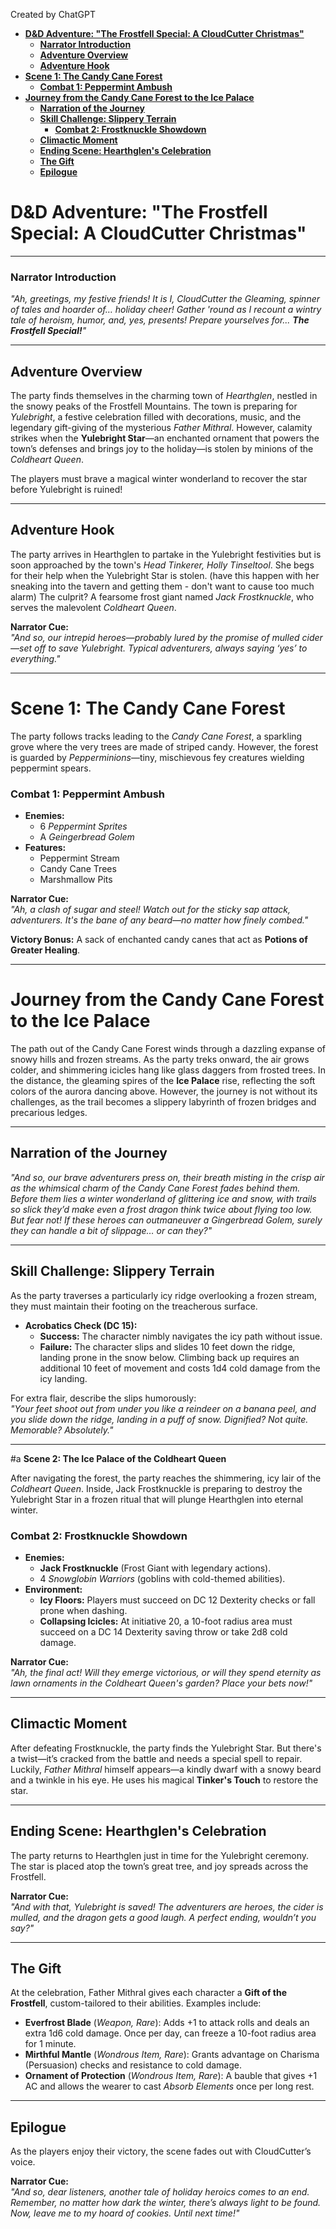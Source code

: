 Created by ChatGPT

- [**D\&D Adventure: "The Frostfell Special: A CloudCutter Christmas"**](#dd-adventure-the-frostfell-special-a-cloudcutter-christmas)
    - [**Narrator Introduction**](#narrator-introduction)
  - [**Adventure Overview**](#adventure-overview)
  - [**Adventure Hook**](#adventure-hook)
- [**Scene 1: The Candy Cane Forest**](#scene-1-the-candy-cane-forest)
    - [**Combat 1: Peppermint Ambush**](#combat-1-peppermint-ambush)
- [**Journey from the Candy Cane Forest to the Ice Palace**](#journey-from-the-candy-cane-forest-to-the-ice-palace)
  - [**Narration of the Journey**](#narration-of-the-journey)
  - [**Skill Challenge: Slippery Terrain**](#skill-challenge-slippery-terrain)
    - [**Combat 2: Frostknuckle Showdown**](#combat-2-frostknuckle-showdown)
  - [**Climactic Moment**](#climactic-moment)
  - [**Ending Scene: Hearthglen's Celebration**](#ending-scene-hearthglens-celebration)
  - [**The Gift**](#the-gift)
  - [**Epilogue**](#epilogue)



# **D&D Adventure: "The Frostfell Special: A CloudCutter Christmas"**

---

### **Narrator Introduction**  
*"Ah, greetings, my festive friends! It is I, CloudCutter the Gleaming, spinner of tales and hoarder of… holiday cheer! Gather 'round as I recount a wintry tale of heroism, humor, and, yes, presents! Prepare yourselves for... **The Frostfell Special!**"*

---

## **Adventure Overview**  
The party finds themselves in the charming town of *Hearthglen*, nestled in the snowy peaks of the Frostfell Mountains. The town is preparing for *Yulebright*, a festive celebration filled with decorations, music, and the legendary gift-giving of the mysterious *Father Mithral*. However, calamity strikes when the **Yulebright Star**—an enchanted ornament that powers the town’s defenses and brings joy to the holiday—is stolen by minions of the *Coldheart Queen*.  

The players must brave a magical winter wonderland to recover the star before Yulebright is ruined!

---

## **Adventure Hook**  

The party arrives in Hearthglen to partake in the Yulebright festivities but is soon approached by the town's *Head Tinkerer, Holly Tinseltool*. She begs for their help when the Yulebright Star is stolen. (have this happen with her sneaking into the tavern and getting them - don't want to cause too much alarm) The culprit? A fearsome frost giant named *Jack Frostknuckle*, who serves the malevolent *Coldheart Queen*.  

**Narrator Cue:**  
*"And so, our intrepid heroes—probably lured by the promise of mulled cider—set off to save Yulebright. Typical adventurers, always saying ‘yes’ to everything."*

---

# **Scene 1: The Candy Cane Forest**  

The party follows tracks leading to the *Candy Cane Forest*, a sparkling grove where the very trees are made of striped candy. However, the forest is guarded by *Pepperminions*—tiny, mischievous fey creatures wielding peppermint spears.  

### **Combat 1: Peppermint Ambush**  
- **Enemies:**  
  - 6 *Peppermint Sprites* 
  - A *Geingerbread Golem* 
- **Features:**  
  - Peppermint Stream
  - Candy Cane Trees
  - Marshmallow Pits  

**Narrator Cue:**  
*"Ah, a clash of sugar and steel! Watch out for the sticky sap attack, adventurers. It's the bane of any beard—no matter how finely combed."*  

**Victory Bonus:** A sack of enchanted candy canes that act as **Potions of Greater Healing**.  

---

# **Journey from the Candy Cane Forest to the Ice Palace**

The path out of the Candy Cane Forest winds through a dazzling expanse of snowy hills and frozen streams. As the party treks onward, the air grows colder, and shimmering icicles hang like glass daggers from frosted trees. In the distance, the gleaming spires of the **Ice Palace** rise, reflecting the soft colors of the aurora dancing above. However, the journey is not without its challenges, as the trail becomes a slippery labyrinth of frozen bridges and precarious ledges.

---

## **Narration of the Journey**

*"And so, our brave adventurers press on, their breath misting in the crisp air as the whimsical charm of the Candy Cane Forest fades behind them. Before them lies a winter wonderland of glittering ice and snow, with trails so slick they’d make even a frost dragon think twice about flying too low. But fear not! If these heroes can outmaneuver a Gingerbread Golem, surely they can handle a bit of slippage… or can they?"*  

---

## **Skill Challenge: Slippery Terrain**

As the party traverses a particularly icy ridge overlooking a frozen stream, they must maintain their footing on the treacherous surface.  

- **Acrobatics Check (DC 15):**  
  - **Success:** The character nimbly navigates the icy path without issue.  
  - **Failure:** The character slips and slides 10 feet down the ridge, landing prone in the snow below. Climbing back up requires an additional 10 feet of movement and costs 1d4 cold damage from the icy landing.  

For extra flair, describe the slips humorously:  
*"Your feet shoot out from under you like a reindeer on a banana peel, and you slide down the ridge, landing in a puff of snow. Dignified? Not quite. Memorable? Absolutely."*  

---

#a **Scene 2: The Ice Palace of the Coldheart Queen**  

After navigating the forest, the party reaches the shimmering, icy lair of the *Coldheart Queen*. Inside, Jack Frostknuckle is preparing to destroy the Yulebright Star in a frozen ritual that will plunge Hearthglen into eternal winter.  

### **Combat 2: Frostknuckle Showdown**  
- **Enemies:**  
  - **Jack Frostknuckle** (Frost Giant with legendary actions).  
  - 4 *Snowglobin Warriors* (goblins with cold-themed abilities).  
- **Environment:**  
  - **Icy Floors:** Players must succeed on DC 12 Dexterity checks or fall prone when dashing.  
  - **Collapsing Icicles:** At initiative 20, a 10-foot radius area must succeed on a DC 14 Dexterity saving throw or take 2d8 cold damage.  

**Narrator Cue:**  
*"Ah, the final act! Will they emerge victorious, or will they spend eternity as lawn ornaments in the Coldheart Queen's garden? Place your bets now!"*

---

## **Climactic Moment**  

After defeating Frostknuckle, the party finds the Yulebright Star. But there's a twist—it’s cracked from the battle and needs a special spell to repair. Luckily, *Father Mithral* himself appears—a kindly dwarf with a snowy beard and a twinkle in his eye. He uses his magical **Tinker's Touch** to restore the star.  

---

## **Ending Scene: Hearthglen's Celebration**  

The party returns to Hearthglen just in time for the Yulebright ceremony. The star is placed atop the town’s great tree, and joy spreads across the Frostfell.  

**Narrator Cue:**  
*"And with that, Yulebright is saved! The adventurers are heroes, the cider is mulled, and the dragon gets a good laugh. A perfect ending, wouldn’t you say?"*

---

## **The Gift**  
At the celebration, Father Mithral gives each character a **Gift of the Frostfell**, custom-tailored to their abilities. Examples include:  

- **Everfrost Blade** (*Weapon, Rare*): Adds +1 to attack rolls and deals an extra 1d6 cold damage. Once per day, can freeze a 10-foot radius area for 1 minute.  
- **Mirthful Mantle** (*Wondrous Item, Rare*): Grants advantage on Charisma (Persuasion) checks and resistance to cold damage.  
- **Ornament of Protection** (*Wondrous Item, Rare*): A bauble that gives +1 AC and allows the wearer to cast *Absorb Elements* once per long rest.  

---

## **Epilogue**  
As the players enjoy their victory, the scene fades out with CloudCutter’s voice.  

**Narrator Cue:**  
*"And so, dear listeners, another tale of holiday heroics comes to an end. Remember, no matter how dark the winter, there’s always light to be found. Now, leave me to my hoard of cookies. Until next time!"*







